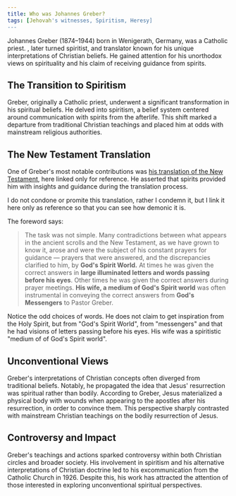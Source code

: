 ```yaml
---
title: Who was Johannes Greber?
tags: [Jehovah's witnesses, Spiritism, Heresy]
---
```


Johannes Greber (1874–1944) born in Wenigerath, Germany, was a Catholic priest. , later turned spiritist, and translator known for his unique interpretations of Christian beliefs. He gained attention for his unorthodox views on spirituality and his claim of receiving guidance from spirits.

## The Transition to Spiritism

Greber, originally a Catholic priest, underwent a significant transformation in his spiritual beliefs. He delved into spiritism, a belief system centered around communication with spirits from the afterlife. This shift marked a departure from traditional Christian teachings and placed him at odds with mainstream religious authorities.

## The New Testament Translation

One of Greber's most notable contributions was [his translation of the New Testament](https://thyreon.com/public/pdf/Johannes-Greber-New-Testament.pdf), here linked only for reference. He asserted that spirits provided him with insights and guidance during the translation process. 

I do not condone or promite this translation, rather I condemn it, but I link it here only as reference so that you can see how demonic it is.

The foreword says:

> The task was not simple. Many contradictions between what appears in the ancient scrolls and the New Testament, as we have grown to know it, arose and were the subject of his constant prayers for guidance — prayers that were answered, and the discrepancies clarified to him, by **God's Spirit World.** At times he was given the correct answers in **large illuminated letters and words passing before his eyes**. Other times he was given the correct answers during prayer meetings. **His wife, a medium of God's Spirit world** was often instrumental in conveying the correct answers from **God's Messengers** to Pastor Greber.

Notice the odd choices of words. He does not claim to get inspiration from the Holy Spirit, but from "God's Spirit World", from "messengers" and that he had visions of letters passing before his eyes. His wife was a spiritistic "medium of of God's Spirit world". 




## Unconventional Views

Greber's interpretations of Christian concepts often diverged from traditional beliefs. Notably, he propagated the idea that Jesus' resurrection was spiritual rather than bodily. According to Greber, Jesus materialized a physical body with wounds when appearing to the apostles after his resurrection, in order to convince them. This perspective sharply contrasted with mainstream Christian teachings on the bodily resurrection of Jesus.

## Controversy and Impact

Greber's teachings and actions sparked controversy within both Christian circles and broader society. His involvement in spiritism and his alternative interpretations of Christian doctrine led to his excommunication from the Catholic Church in 1926. Despite this, his work has attracted the attention of those interested in exploring unconventional spiritual perspectives.

